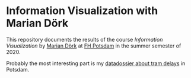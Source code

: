 <!--
SPDX-FileCopyrightText: 2020 Kerstin Humm <mail@erictapen.name>

SPDX-License-Identifier: GPL-3.0-or-later
-->

# Information Visualization with Marian Dörk

This repository documents the results of the course *Information Visualization* by [Marian Dörk](https://mariandoerk.de/) at [FH Potsdam](https://www.fh-potsdam.de/) in the summer semester of 2020.

Probably the most interesting part is my [datadossier about tram delays](datadossier) in Potsdam.


